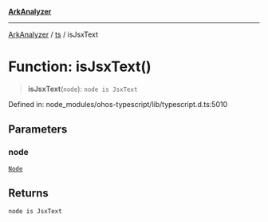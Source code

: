[**ArkAnalyzer**](../../../../README.md)

***

[ArkAnalyzer](../../../../globals.md) / [ts](../README.md) / isJsxText

# Function: isJsxText()

> **isJsxText**(`node`): `node is JsxText`

Defined in: node\_modules/ohos-typescript/lib/typescript.d.ts:5010

## Parameters

### node

[`Node`](../interfaces/Node.md)

## Returns

`node is JsxText`
